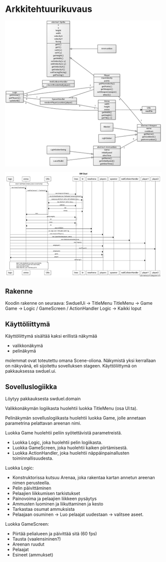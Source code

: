 # Arkkitehtuurikuvaus

![Luokkakaavio](kuvat/luokkakaavio.jpg "Luokkakaavio")

![Sekvenssikaavio](kuvat/sekvenssikaavio.png "Sekvenssikaavio")

## Rakenne

Koodin rakenne on seuraava:
SwduelUi -> TitleMenu
TitleMenu -> Game
Game -> Logic / GameScreen / ActionHandler
Logic -> Kaikki loput

## Käyttöliittymä

Käyttöliittymä sisältää kaksi erillistä näkymää

- valikkonäkymä
- pelinäkymä

molemmat ovat toteutettu omana Scene-oliona. Näkymistä yksi kerrallaan on näkyvänä, eli sijoitettu sovelluksen stageen. Käyttöliittymä on pakkauksessa swduel.ui.

## Sovelluslogiikka

Löytyy pakkauksesta swduel.domain

Valikkonäkymän logiikasta huolehtii luokka TitleMenu (osa UI:ta).

Pelinäkymän sovelluslogiikasta huolehtii luokka Game, jolle annetaan parametrina pelattavan areenan nimi.

Luokka Game huolehtii peliin syötettävistä parametreistä.
- Luokka Logic, joka huolehtii pelin logiikasta.
- Luokka GameScreen, joka huolehtii kaiken piirtämisestä.
- Luokka ActionHandler, joka huolehtii näppäinpainallusten toiminnallisuudesta.

Luokka Logic:
- Konstruktorissa kutsuu Arenaa, joka rakentaa kartan annetun areenan nimen perusteella.
- Pelin päivittäminen
- Pelaajien liikkumisen tarkistukset
- Painovoima ja pelaajien liikkeen pysäytys
- Ammusten luominen ja liikuttaminen ja kesto
- Tarkastaa osumat ammuksista
- Pelaajaan osuminen -> Luo pelaajat uudestaan -> valitsee aseet.

Luokka GameScreen:
- Piirtää pelialueen ja päivittää sitä (60 fps)
- Tausta (vaalensininen?)
- Areenan ruudut
- Pelaajat
- Esineet (ammukset)